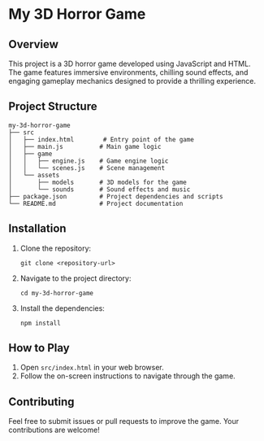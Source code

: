 # My 3D Horror Game

## Overview
This project is a 3D horror game developed using JavaScript and HTML. The game features immersive environments, chilling sound effects, and engaging gameplay mechanics designed to provide a thrilling experience.

## Project Structure
```
my-3d-horror-game
├── src
│   ├── index.html        # Entry point of the game
│   ├── main.js          # Main game logic
│   ├── game
│   │   ├── engine.js    # Game engine logic
│   │   └── scenes.js    # Scene management
│   └── assets
│       ├── models       # 3D models for the game
│       └── sounds       # Sound effects and music
├── package.json         # Project dependencies and scripts
└── README.md            # Project documentation
```

## Installation
1. Clone the repository:
   ```
   git clone <repository-url>
   ```
2. Navigate to the project directory:
   ```
   cd my-3d-horror-game
   ```
3. Install the dependencies:
   ```
   npm install
   ```

## How to Play
1. Open `src/index.html` in your web browser.
2. Follow the on-screen instructions to navigate through the game.

## Contributing
Feel free to submit issues or pull requests to improve the game. Your contributions are welcome!